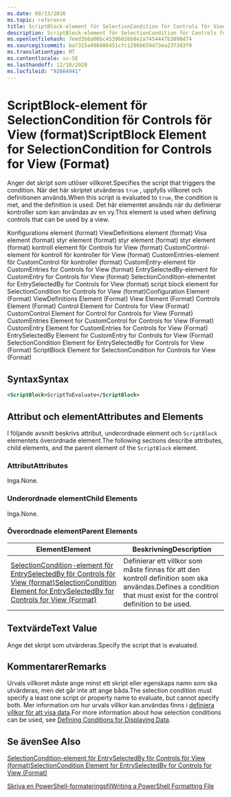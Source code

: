 ```yaml
---
ms.date: 09/13/2016
ms.topic: reference
title: ScriptBlock-element för SelectionCondition för Controls för View (format)
description: ScriptBlock-element för SelectionCondition för Controls för View (format)
ms.openlocfilehash: 7eed3b8a06bc45396026b8e2a7454447b3090d74
ms.sourcegitcommit: ba7315a496986451cfc1296b659d73ea2373d3f0
ms.translationtype: MT
ms.contentlocale: sv-SE
ms.lasthandoff: 12/10/2020
ms.locfileid: "92664941"
---
```

# <a name="scriptblock-element-for-selectioncondition-for-controls-for-view-format"></a><span data-ttu-id="d0d04-103">ScriptBlock-element för SelectionCondition för Controls för View (format)</span><span class="sxs-lookup"><span data-stu-id="d0d04-103">ScriptBlock Element for SelectionCondition for Controls for View (Format)</span></span>

<span data-ttu-id="d0d04-104">Anger det skript som utlöser villkoret.</span><span class="sxs-lookup"><span data-stu-id="d0d04-104">Specifies the script that triggers the condition.</span></span> <span data-ttu-id="d0d04-105">När det här skriptet utvärderas `true` , uppfylls villkoret och definitionen används.</span><span class="sxs-lookup"><span data-stu-id="d0d04-105">When this script is evaluated to `true`, the condition is met, and the definition is used.</span></span> <span data-ttu-id="d0d04-106">Det här elementet används när du definierar kontroller som kan användas av en vy.</span><span class="sxs-lookup"><span data-stu-id="d0d04-106">This element is used when defining controls that can be used by a view.</span></span>

<span data-ttu-id="d0d04-107">Konfigurations element (format) ViewDefinitions element (format) Visa element (format) styr element (format) styr element (format) styr element (format) kontroll element för Controls for View (format) CustomControl-element för kontroll för kontroller för View (format) CustomEntries-element för CustomControl för kontroller (format) CustomEntry-element för CustomEntries for Controls for View (format) EntrySelectedBy-element för CustomEntry for Controls for View (format) SelectionCondition-elementet for EntrySelectedBy for Controls for View (format) script block element for SelectionCondition for Controls for View (format)</span><span class="sxs-lookup"><span data-stu-id="d0d04-107">Configuration Element (Format) ViewDefinitions Element (Format) View Element (Format) Controls Element (Format) Control Element for Controls for View (Format) CustomControl Element for Control for Controls for View (Format) CustomEntries Element for CustomControl for Controls for View (Format) CustomEntry Element for CustomEntries for Controls for View (Format) EntrySelectedBy Element for CustomEntry for Controls for View (Format) SelectionCondition Element for EntrySelectedBy for Controls for View (Format) ScriptBlock Element for SelectionCondition for Controls for View (Format)</span></span>

## <a name="syntax"></a><span data-ttu-id="d0d04-108">Syntax</span><span class="sxs-lookup"><span data-stu-id="d0d04-108">Syntax</span></span>

```xml
<ScriptBlock>ScriptToEvaluate</ScriptBlock>
```

## <a name="attributes-and-elements"></a><span data-ttu-id="d0d04-109">Attribut och element</span><span class="sxs-lookup"><span data-stu-id="d0d04-109">Attributes and Elements</span></span>

<span data-ttu-id="d0d04-110">I följande avsnitt beskrivs attribut, underordnade element och `ScriptBlock` elementets överordnade element.</span><span class="sxs-lookup"><span data-stu-id="d0d04-110">The following sections describe attributes, child elements, and the parent element of the `ScriptBlock` element.</span></span>

### <a name="attributes"></a><span data-ttu-id="d0d04-111">Attribut</span><span class="sxs-lookup"><span data-stu-id="d0d04-111">Attributes</span></span>

<span data-ttu-id="d0d04-112">Inga.</span><span class="sxs-lookup"><span data-stu-id="d0d04-112">None.</span></span>

### <a name="child-elements"></a><span data-ttu-id="d0d04-113">Underordnade element</span><span class="sxs-lookup"><span data-stu-id="d0d04-113">Child Elements</span></span>

<span data-ttu-id="d0d04-114">Inga.</span><span class="sxs-lookup"><span data-stu-id="d0d04-114">None.</span></span>

### <a name="parent-elements"></a><span data-ttu-id="d0d04-115">Överordnade element</span><span class="sxs-lookup"><span data-stu-id="d0d04-115">Parent Elements</span></span>

|<span data-ttu-id="d0d04-116">Element</span><span class="sxs-lookup"><span data-stu-id="d0d04-116">Element</span></span>|<span data-ttu-id="d0d04-117">Beskrivning</span><span class="sxs-lookup"><span data-stu-id="d0d04-117">Description</span></span>|
|-------------|-----------------|
|[<span data-ttu-id="d0d04-118">SelectionCondition-element för EntrySelectedBy för Controls för View (format)</span><span class="sxs-lookup"><span data-stu-id="d0d04-118">SelectionCondition Element for EntrySelectedBy for Controls for View (Format)</span></span>](./selectioncondition-element-for-entryselectedby-for-controls-for-view-format.md)|<span data-ttu-id="d0d04-119">Definierar ett villkor som måste finnas för att den kontroll definition som ska användas.</span><span class="sxs-lookup"><span data-stu-id="d0d04-119">Defines a condition that must exist for the control definition to be used.</span></span>|

## <a name="text-value"></a><span data-ttu-id="d0d04-120">Textvärde</span><span class="sxs-lookup"><span data-stu-id="d0d04-120">Text Value</span></span>

<span data-ttu-id="d0d04-121">Ange det skript som utvärderas.</span><span class="sxs-lookup"><span data-stu-id="d0d04-121">Specify the script that is evaluated.</span></span>

## <a name="remarks"></a><span data-ttu-id="d0d04-122">Kommentarer</span><span class="sxs-lookup"><span data-stu-id="d0d04-122">Remarks</span></span>

<span data-ttu-id="d0d04-123">Urvals villkoret måste ange minst ett skript eller egenskaps namn som ska utvärderas, men det går inte att ange båda.</span><span class="sxs-lookup"><span data-stu-id="d0d04-123">The selection condition must specify a least one script or property name to evaluate, but cannot specify both.</span></span> <span data-ttu-id="d0d04-124">Mer information om hur urvals villkor kan användas finns i [definiera villkor för att visa data](./defining-conditions-for-displaying-data.md).</span><span class="sxs-lookup"><span data-stu-id="d0d04-124">For more information about how selection conditions can be used, see [Defining Conditions for Displaying Data](./defining-conditions-for-displaying-data.md).</span></span>

## <a name="see-also"></a><span data-ttu-id="d0d04-125">Se även</span><span class="sxs-lookup"><span data-stu-id="d0d04-125">See Also</span></span>

[<span data-ttu-id="d0d04-126">SelectionCondition-element för EntrySelectedBy för Controls för View (format)</span><span class="sxs-lookup"><span data-stu-id="d0d04-126">SelectionCondition Element for EntrySelectedBy for Controls for View (Format)</span></span>](./selectioncondition-element-for-entryselectedby-for-controls-for-view-format.md)

[<span data-ttu-id="d0d04-127">Skriva en PowerShell-formateringsfil</span><span class="sxs-lookup"><span data-stu-id="d0d04-127">Writing a PowerShell Formatting File</span></span>](./writing-a-powershell-formatting-file.md)
